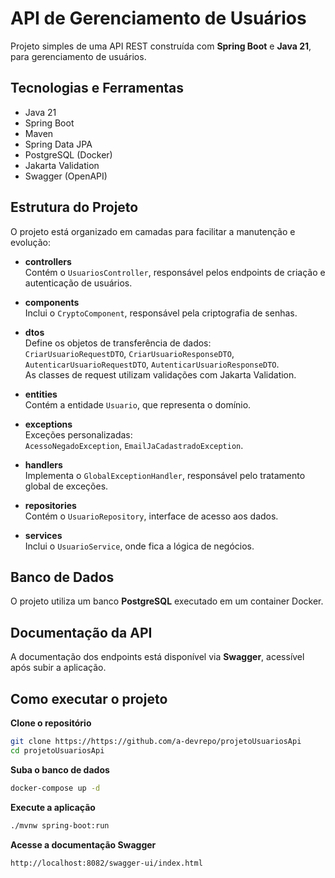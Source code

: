 # API de Gerenciamento de Usuários

Projeto simples de uma API REST construída com **Spring Boot** e **Java 21**, para gerenciamento de usuários.

## Tecnologias e Ferramentas

- Java 21
- Spring Boot
- Maven
- Spring Data JPA
- PostgreSQL (Docker)
- Jakarta Validation
- Swagger (OpenAPI)

## Estrutura do Projeto

O projeto está organizado em camadas para facilitar a manutenção e evolução:

- **controllers**  
Contém o `UsuariosController`, responsável pelos endpoints de criação e autenticação de usuários.

- **components**  
Inclui o `CryptoComponent`, responsável pela criptografia de senhas.

- **dtos**  
Define os objetos de transferência de dados:  
`CriarUsuarioRequestDTO`, `CriarUsuarioResponseDTO`, `AutenticarUsuarioRequestDTO`, `AutenticarUsuarioResponseDTO`.  
As classes de request utilizam validações com Jakarta Validation.

- **entities**  
Contém a entidade `Usuario`, que representa o domínio.

- **exceptions**  
Exceções personalizadas:  
`AcessoNegadoException`, `EmailJaCadastradoException`.

- **handlers**  
Implementa o `GlobalExceptionHandler`, responsável pelo tratamento global de exceções.

- **repositories**  
Contém o `UsuarioRepository`, interface de acesso aos dados.

- **services**  
Inclui o `UsuarioService`, onde fica a lógica de negócios.

## Banco de Dados

O projeto utiliza um banco **PostgreSQL** executado em um container Docker.

## Documentação da API

A documentação dos endpoints está disponível via **Swagger**, acessível após subir a aplicação.


## Como executar o projeto

**Clone o repositório**

```bash
git clone https://https://github.com/a-devrepo/projetoUsuariosApi
cd projetoUsuariosApi
```
**Suba o banco de dados**

```bash
docker-compose up -d
```
**Execute a aplicação**

```bash
./mvnw spring-boot:run
```
**Acesse a documentação Swagger**

```bash
http://localhost:8082/swagger-ui/index.html
```